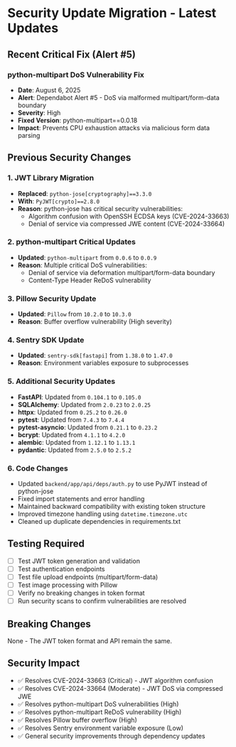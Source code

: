 # Security Update Migration - Latest Updates

## Recent Critical Fix (Alert #5)

### python-multipart DoS Vulnerability Fix
- **Date**: August 6, 2025
- **Alert**: Dependabot Alert #5 - DoS via malformed multipart/form-data boundary
- **Severity**: High
- **Fixed Version**: python-multipart==0.0.18
- **Impact**: Prevents CPU exhaustion attacks via malicious form data parsing

## Previous Security Changes

### 1. JWT Library Migration
- **Replaced**: `python-jose[cryptography]==3.3.0`
- **With**: `PyJWT[crypto]==2.8.0`
- **Reason**: python-jose has critical security vulnerabilities:
  - Algorithm confusion with OpenSSH ECDSA keys (CVE-2024-33663)
  - Denial of service via compressed JWE content (CVE-2024-33664)

### 2. python-multipart Critical Updates
- **Updated**: `python-multipart` from `0.0.6` to `0.0.9`
- **Reason**: Multiple critical DoS vulnerabilities:
  - Denial of service via deformation multipart/form-data boundary
  - Content-Type Header ReDoS vulnerability

### 3. Pillow Security Update
- **Updated**: `Pillow` from `10.2.0` to `10.3.0`
- **Reason**: Buffer overflow vulnerability (High severity)

### 4. Sentry SDK Update
- **Updated**: `sentry-sdk[fastapi]` from `1.38.0` to `1.47.0`
- **Reason**: Environment variables exposure to subprocesses

### 5. Additional Security Updates
- **FastAPI**: Updated from `0.104.1` to `0.105.0`
- **SQLAlchemy**: Updated from `2.0.23` to `2.0.25`
- **httpx**: Updated from `0.25.2` to `0.26.0`
- **pytest**: Updated from `7.4.3` to `7.4.4`
- **pytest-asyncio**: Updated from `0.21.1` to `0.23.2`
- **bcrypt**: Updated from `4.1.1` to `4.2.0`
- **alembic**: Updated from `1.12.1` to `1.13.1`
- **pydantic**: Updated from `2.5.0` to `2.5.2`

### 6. Code Changes
- Updated `backend/app/api/deps/auth.py` to use PyJWT instead of python-jose
- Fixed import statements and error handling
- Maintained backward compatibility with existing token structure
- Improved timezone handling using `datetime.timezone.utc`
- Cleaned up duplicate dependencies in requirements.txt

## Testing Required
- [ ] Test JWT token generation and validation
- [ ] Test authentication endpoints
- [ ] Test file upload endpoints (multipart/form-data)
- [ ] Test image processing with Pillow
- [ ] Verify no breaking changes in token format
- [ ] Run security scans to confirm vulnerabilities are resolved

## Breaking Changes
None - The JWT token format and API remain the same.

## Security Impact
- ✅ Resolves CVE-2024-33663 (Critical) - JWT algorithm confusion
- ✅ Resolves CVE-2024-33664 (Moderate) - JWT DoS via compressed JWE
- ✅ Resolves python-multipart DoS vulnerabilities (High)
- ✅ Resolves python-multipart ReDoS vulnerability (High)
- ✅ Resolves Pillow buffer overflow (High)
- ✅ Resolves Sentry environment variable exposure (Low)
- ✅ General security improvements through dependency updates

